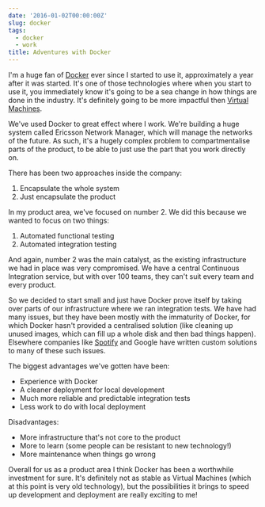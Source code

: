 ```yaml
---
date: '2016-01-02T00:00:00Z'
slug: docker
tags:
  - docker
  - work
title: Adventures with Docker
---
```


I'm a huge fan of [Docker](http://www.docker.com) ever since I started to use
it, approximately a year after it was started. It's one of those technologies
where when you start to use it, you immediately know it's going to be a sea
change in how things are done in the industry. It's definitely going to be more
impactful then
[Virtual Machines](https://en.m.wikipedia.org/wiki/Virtual_machine).

We've used Docker to great effect where I work. We're building a huge system
called Ericsson Network Manager, which will manage the networks of the future.
As such, it's a hugely complex problem to compartmentalise parts of the product,
to be able to just use the part that you work directly on.

There has been two approaches inside the company:

1. Encapsulate the whole system
2. Just encapsulate the product

In my product area, we've focused on number 2. We did this because we wanted to
focus on two things:

1. Automated functional testing
2. Automated integration testing

And again, number 2 was the main catalyst, as the existing infrastructure we had
in place was very compromised. We have a central Continuous Integration service,
but with over 100 teams, they can't suit every team and every product.

So we decided to start small and just have Docker prove itself by taking over
parts of our infrastructure where we ran integration tests. We have had many
issues, but they have been mostly with the immaturity of Docker, for which
Docker hasn't provided a centralised solution (like cleaning up unused images,
which can fill up a whole disk and then bad things happen). Elsewhere companies
like [Spotify](https://www.slideshare.net/mobile/rohanrsingh/docker-at-spotify)
and Google have written custom solutions to many of these such issues.

The biggest advantages we've gotten have been:

- Experience with Docker
- A cleaner deployment for local development
- Much more reliable and predictable integration tests
- Less work to do with local deployment

Disadvantages:

- More infrastructure that's not core to the product
- More to learn (some people can be resistant to new technology!)
- More maintenance when things go wrong

Overall for us as a product area I think Docker has been a worthwhile investment
for sure. It's definitely not as stable as Virtual Machines (which at this point
is very old technology), but the possibilities it brings to speed up development
and deployment are really exciting to me!
